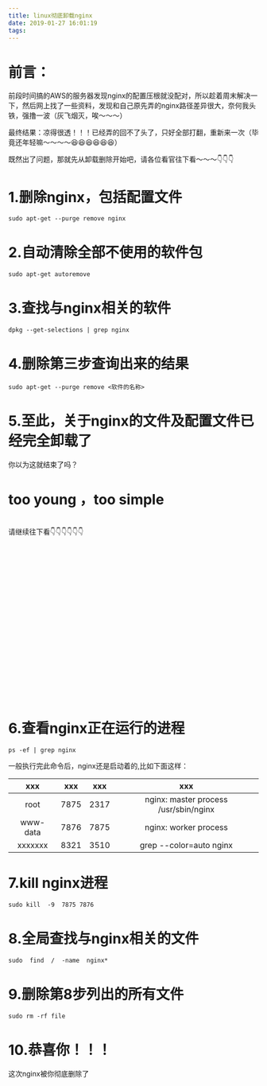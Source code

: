 ```yaml
---
title: linux彻底卸载nginx
date: 2019-01-27 16:01:19
tags:
---
```


# 前言：
  前段时间搞的AWS的服务器发现nginx的配置压根就没配对，所以趁着周末解决一下，然后网上找了一些资料，发现和自己原先弄的nginx路径差异很大，奈何我头铁，强撸一波（灰飞烟灭，唉～～～）
  
  最终结果：凉得很透！！！已经弄的回不了头了，只好全部打翻，重新来一次（毕竟还年轻嘛～～～～😆😆😆😆😆😆）
  
  既然出了问题，那就先从卸载删除开始吧，请各位看官往下看～～～👇👇👇
<br>
# 1.删除nginx，包括配置文件
```
sudo apt-get --purge remove nginx
```

# 2.自动清除全部不使用的软件包
```
sudo apt-get autoremove
```
# 3.查找与nginx相关的软件
```
dpkg --get-selections | grep nginx
```

# 4.删除第三步查询出来的结果
```
sudo apt-get --purge remove <软件的名称>
```
# 5.至此，关于nginx的文件及配置文件已经完全卸载了

你以为这就结束了吗？
<br/>
<h1>too young ，too simple</h1>
<br/>
请继续往下看👇👇👇👇👇👇

<br/><br/><br/><br/><br/><br/><br/><br/><br/><br/><br/><br/><br/><br/><br/><br/><br/><br/>

# 6.查看nginx正在运行的进程
```
ps -ef | grep nginx
```
一般执行完此命令后，nginx还是启动着的,比如下面这样：

| xxx | xxx | xxx | xxx | 
| :------: |  :------: | :------: | :------: |
| root      | 7875 | 2317 |       nginx: master process /usr/sbin/nginx |
|  www-data | 7876 | 7875 |     nginx: worker process |
|  xxxxxxx  | 8321 | 3510 |    grep --color=auto nginx |

# 7.kill nginx进程
```
sudo kill  -9  7875 7876 
```

# 8.全局查找与nginx相关的文件
```
sudo  find  /  -name  nginx*
```

# 9.删除第8步列出的所有文件
```
sudo rm -rf file
```

# 10.恭喜你！！！

这次nginx被你彻底删除了